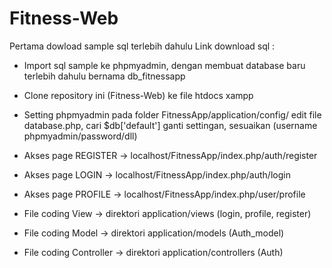 # Fitness-Web

Pertama dowload sample sql terlebih dahulu
Link download sql :

- Import sql sample ke phpmyadmin, dengan membuat database baru terlebih dahulu bernama db_fitnessapp
- Clone repository ini (Fitness-Web) ke file htdocs xampp
- Setting phpmyadmin pada folder FitnessApp/application/config/ edit file database.php, cari $db['default']
  ganti settingan, sesuaikan (username phpmyadmin/password/dll)

- Akses page REGISTER -> localhost/FitnessApp/index.php/auth/register
- Akses page LOGIN -> localhost/FitnessApp/index.php/auth/login
- Akses page PROFILE -> localhost/FitnessApp/index.php/user/profile

- File coding View -> direktori application/views (login, profile, register)
- File coding Model -> direktori application/models (Auth_model)
- File coding Controller -> direktori application/controllers (Auth)


